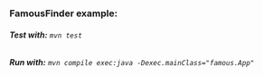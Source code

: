 ### **FamousFinder example:**

###### **Test with:** `mvn test`

###### **Run with:** `mvn compile exec:java -Dexec.mainClass="famous.App"`